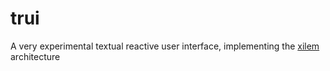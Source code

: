 # trui

A very experimental textual reactive user interface, implementing the
[xilem](https://github.com/linebender/xilem) architecture
